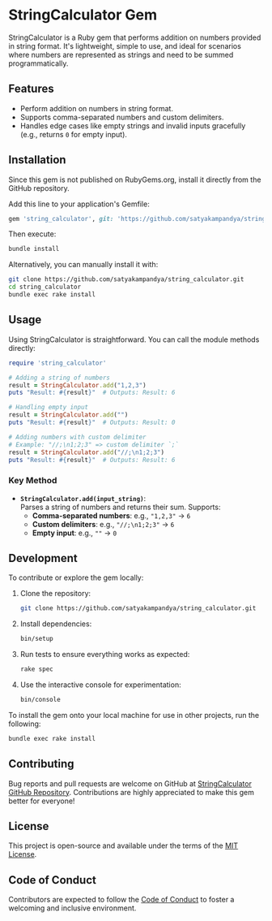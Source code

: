 # StringCalculator Gem

StringCalculator is a Ruby gem that performs addition on numbers provided in string format. It's lightweight, simple to use, and ideal for scenarios where numbers are represented as strings and need to be summed programmatically.

## Features

- Perform addition on numbers in string format.
- Supports comma-separated numbers and custom delimiters.
- Handles edge cases like empty strings and invalid inputs gracefully (e.g., returns `0` for empty input).

## Installation

Since this gem is not published on RubyGems.org, install it directly from the GitHub repository.

Add this line to your application's Gemfile:

```ruby
gem 'string_calculator', git: 'https://github.com/satyakampandya/string_calculator.git'
```

Then execute:

```sh
bundle install
```

Alternatively, you can manually install it with:

```sh
git clone https://github.com/satyakampandya/string_calculator.git
cd string_calculator
bundle exec rake install
```

## Usage

Using StringCalculator is straightforward. You can call the module methods directly:

```ruby
require 'string_calculator'

# Adding a string of numbers
result = StringCalculator.add("1,2,3")
puts "Result: #{result}"  # Outputs: Result: 6

# Handling empty input
result = StringCalculator.add("")
puts "Result: #{result}"  # Outputs: Result: 0

# Adding numbers with custom delimiter
# Example: "//;\n1;2;3" => custom delimiter `;`
result = StringCalculator.add("//;\n1;2;3")
puts "Result: #{result}"  # Outputs: Result: 6
```

### Key Method

- **`StringCalculator.add(input_string)`**:  
  Parses a string of numbers and returns their sum. Supports:
    - **Comma-separated numbers**: e.g., `"1,2,3"` → `6`
    - **Custom delimiters**: e.g., `"//;\n1;2;3"` → `6`
    - **Empty input**: e.g., `""` → `0`

## Development

To contribute or explore the gem locally:

1. Clone the repository:

   ```sh
   git clone https://github.com/satyakampandya/string_calculator.git
   ```

2. Install dependencies:

   ```sh
   bin/setup
   ```

3. Run tests to ensure everything works as expected:

   ```sh
   rake spec
   ```

4. Use the interactive console for experimentation:

   ```sh
   bin/console
   ```

To install the gem onto your local machine for use in other projects, run the following:

```sh
bundle exec rake install
```

## Contributing

Bug reports and pull requests are welcome on GitHub at [StringCalculator GitHub Repository](https://github.com/satyakampandya/string_calculator). Contributions are highly appreciated to make this gem better for everyone!

## License

This project is open-source and available under the terms of the [MIT License](https://opensource.org/licenses/MIT).

## Code of Conduct

Contributors are expected to follow the [Code of Conduct](https://github.com/satyakampandya/string_calculator/blob/master/CODE_OF_CONDUCT.md) to foster a welcoming and inclusive environment.